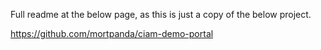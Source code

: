 
Full readme at the below page, as this is just a copy of the below project.

https://github.com/mortpanda/ciam-demo-portal